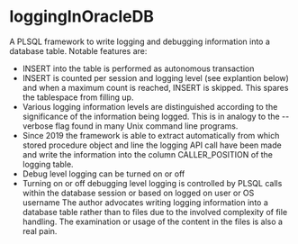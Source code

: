 # loggingInOracleDB
A PLSQL framework to write logging and debugging information into a database table. Notable features are:
* INSERT into the table is performed as autonomous transaction
* INSERT is counted per session and logging level (see explantion below) and when a maximum count is reached, INSERT is skipped. This spares the tablespace from filling up.
* Various logging information levels are distinguished according to the significance of the information being logged. This is in analogy to the --verbose flag found in many Unix command line programs.
* Since 2019 the framework is able to extract automatically from which stored procedure object and line the logging API call have been made and write the information into the column CALLER_POSITION of the logging table.
* Debug level logging can be turned on or off
* Turning on or off debugging level logging is controlled by PLSQL calls within the database session or based on logged on user or OS username
The author advocates writing logging information into a database table rather than to files due to the involved complexity of file handling. The examination or usage of the content in the files is also a real pain.
